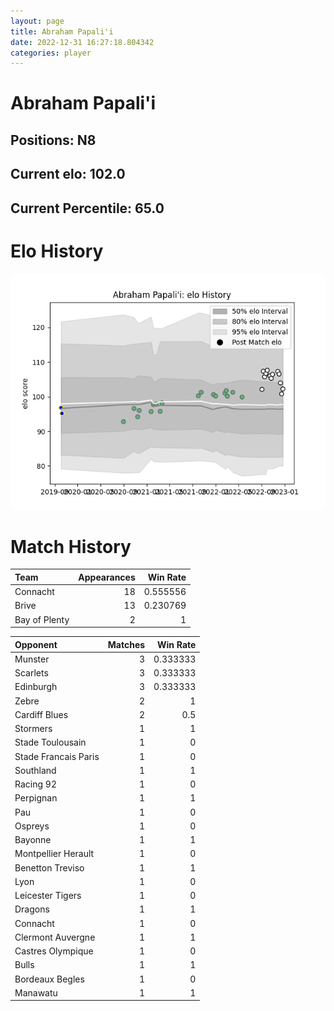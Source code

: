 ```yaml
---  
layout: page  
title: Abraham Papali'i  
date: 2022-12-31 16:27:18.804342  
categories: player  
---
```

# Abraham Papali'i

## Positions: N8

## Current elo: 102.0

## Current Percentile: 65.0

# Elo History


![elo history](history_AbrahamPapali'i.png)
# Match History


| Team          |   Appearances |   Win Rate |
|:--------------|--------------:|-----------:|
| Connacht      |            18 |   0.555556 |
| Brive         |            13 |   0.230769 |
| Bay of Plenty |             2 |   1        |

| Opponent             |   Matches |   Win Rate |
|:---------------------|----------:|-----------:|
| Munster              |         3 |   0.333333 |
| Scarlets             |         3 |   0.333333 |
| Edinburgh            |         3 |   0.333333 |
| Zebre                |         2 |   1        |
| Cardiff Blues        |         2 |   0.5      |
| Stormers             |         1 |   1        |
| Stade Toulousain     |         1 |   0        |
| Stade Francais Paris |         1 |   0        |
| Southland            |         1 |   1        |
| Racing 92            |         1 |   0        |
| Perpignan            |         1 |   1        |
| Pau                  |         1 |   0        |
| Ospreys              |         1 |   0        |
| Bayonne              |         1 |   1        |
| Montpellier Herault  |         1 |   0        |
| Benetton Treviso     |         1 |   1        |
| Lyon                 |         1 |   0        |
| Leicester Tigers     |         1 |   0        |
| Dragons              |         1 |   1        |
| Connacht             |         1 |   0        |
| Clermont Auvergne    |         1 |   1        |
| Castres Olympique    |         1 |   0        |
| Bulls                |         1 |   1        |
| Bordeaux Begles      |         1 |   0        |
| Manawatu             |         1 |   1        |